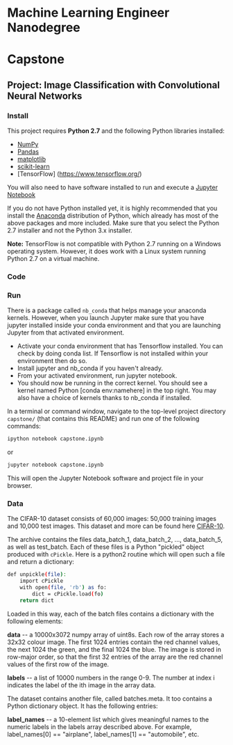 # Machine Learning Engineer Nanodegree
# Capstone
## Project: Image Classification with Convolutional Neural Networks

### Install

This project requires **Python 2.7** and the following Python libraries installed:

- [NumPy](http://www.numpy.org/)
- [Pandas](http://pandas.pydata.org/)
- [matplotlib](http://matplotlib.org/)
- [scikit-learn](http://scikit-learn.org/stable/)
- [TensorFlow] (https://www.tensorflow.org/)

You will also need to have software installed to run and execute a [Jupyter Notebook](http://ipython.org/notebook.html)

If you do not have Python installed yet, it is highly recommended that you install the [Anaconda](http://continuum.io/downloads) distribution of Python, which already has most of the above packages and more included. Make sure that you select the Python 2.7 installer and not the Python 3.x installer.

**Note:** TensorFlow is not compatible with Python 2.7 running on a Windows operating system. However, it does work with a Linux system running Python 2.7 on a virtual machine.

### Code

### Run

There is a package called `nb_conda` that helps manage your anaconda kernels. However, when you launch Jupyter make sure that you have jupyter installed inside your conda environment and that you are launching Jupyter from that activated environment.

- Activate your conda environment that has Tensorflow installed. You can check by doing conda list. If Tensorflow is not installed within your environment then do so.
- Install jupyter and nb_conda if you haven't already.
- From your activated environment, run jupyter notebook.
- You should now be running in the correct kernel. You should see a kernel named Python [conda env:namehere] in the top right. You may also have a choice of kernels thanks to nb_conda if installed.

In a terminal or command window, navigate to the top-level project directory `capstone/` (that contains this README) and run one of the following commands:

```bash
ipython notebook capstone.ipynb
```  
or
```bash
jupyter notebook capstone.ipynb
```

This will open the Jupyter Notebook software and project file in your browser.

### Data

The CIFAR-10 dataset consists of 60,000 images: 50,000 training images and 10,000 test images. This dataset and more can be found here [CIFAR-10](https://www.cs.toronto.edu/~kriz/cifar.html).

The archive contains the files data_batch_1, data_batch_2, ..., data_batch_5, as well as test_batch. Each of these files is a Python "pickled" object produced with `cPickle`. Here is a python2 routine which will open such a file and return a dictionary:

```bash
def unpickle(file):
    import cPickle
    with open(file, 'rb') as fo:
        dict = cPickle.load(fo)
    return dict   
```

Loaded in this way, each of the batch files contains a dictionary with the following elements:

**data** -- a 10000x3072 numpy array of uint8s. Each row of the array stores a 32x32 colour image. The first 1024 entries contain the red channel values, the next 1024 the green, and the final 1024 the blue. The image is stored in row-major order, so that the first 32 entries of the array are the red channel values of the first row of the image.

**labels** -- a list of 10000 numbers in the range 0-9. The number at index i indicates the label of the ith image in the array data.

The dataset contains another file, called batches.meta. It too contains a Python dictionary object. It has the following entries:

**label_names** -- a 10-element list which gives meaningful names to the numeric labels in the labels array described above. For example, label_names[0] == "airplane", label_names[1] == "automobile", etc.